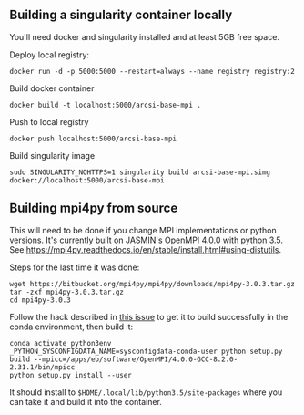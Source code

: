 ## Building a singularity container locally
You'll need docker and singularity installed and at least 5GB free space.

Deploy local registry:

    docker run -d -p 5000:5000 --restart=always --name registry registry:2

Build docker container

    docker build -t localhost:5000/arcsi-base-mpi .

Push to local registry

    docker push localhost:5000/arcsi-base-mpi 

Build singularity image

    sudo SINGULARITY_NOHTTPS=1 singularity build arcsi-base-mpi.simg docker://localhost:5000/arcsi-base-mpi


## Building mpi4py from source
This will need to be done if you change MPI implementations or python versions. It's currently built on JASMIN's OpenMPI 4.0.0 with python 3.5. See https://mpi4py.readthedocs.io/en/stable/install.html#using-distutils.

Steps for the last time it was done:

    wget https://bitbucket.org/mpi4py/mpi4py/downloads/mpi4py-3.0.3.tar.gz
    tar -zxf mpi4py-3.0.3.tar.gz
    cd mpi4py-3.0.3

Follow the hack described in [this issue](https://bitbucket.org/mpi4py/mpi4py/issues/143/build-failure-with-python-installed-from) to get it to build successfully in the conda environment, then build it:

    conda activate python3env
    _PYTHON_SYSCONFIGDATA_NAME=sysconfigdata-conda-user python setup.py build --mpicc=/apps/eb/software/OpenMPI/4.0.0-GCC-8.2.0-2.31.1/bin/mpicc
    python setup.py install --user

It should install to `$HOME/.local/lib/python3.5/site-packages` where you can take it and build it into the container.